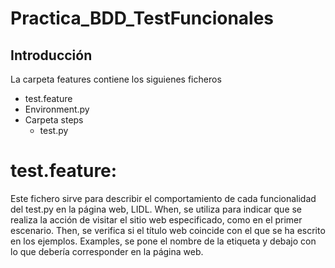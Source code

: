 # Practica_BDD_TestFuncionales
## Introducción


La carpeta features contiene los siguienes ficheros

- test.feature
- Environment.py
- Carpeta steps
  - test.py

 # test.feature:
 
 Este fichero sirve para describir el comportamiento de cada funcionalidad del test.py en la página web, LIDL.
 When, se utiliza para indicar que se realiza la acción de visitar el sitio web especificado, como en el primer escenario.
 Then, se verifica si el título web coincide con el que se ha escrito en los ejemplos.
 Examples, se pone el nombre de la etiqueta y debajo con lo que debería corresponder en la página web.
 
 
